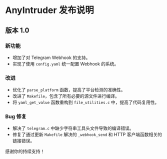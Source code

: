 # AnyIntruder 发布说明

## 版本 1.0

### 新功能
- 增加了对 Telegram Webhook 的支持。
- 实现了使用 `config.yaml` 统一配置 Webhook 的系统。

### 改进
- 优化了 `parse_platform` 函数，提高了平台检测的准确性。
- 改进了 `Makefile`，包含了所有必要的源文件进行编译。
- 将 `yaml_get_value` 函数重构到 `file_utilities.c` 中，提高了代码复用性。

### Bug 修复
- 解决了 `telegram.c` 中缺少字符串工具头文件导致的编译错误。
- 修复了通过更新 `Makefile` 解决的 `_webhook_send` 和 HTTP 客户端函数相关的链接错误。


感谢你的持续支持！